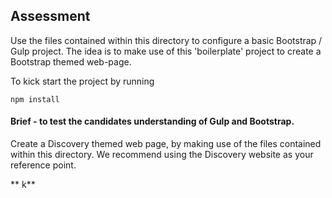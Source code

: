 ## Assessment

Use the files contained within this directory to configure a basic Bootstrap / Gulp project. 
The idea is to make use of this 'boilerplate' project to create a Bootstrap themed web-page.

To kick start the project by running

```
npm install
```

#### Brief - to test the candidates understanding of Gulp and Bootstrap. 
Create a Discovery themed web page, by making use of the files contained within this directory. 
We recommend using the Discovery website as your reference point.

** k**









